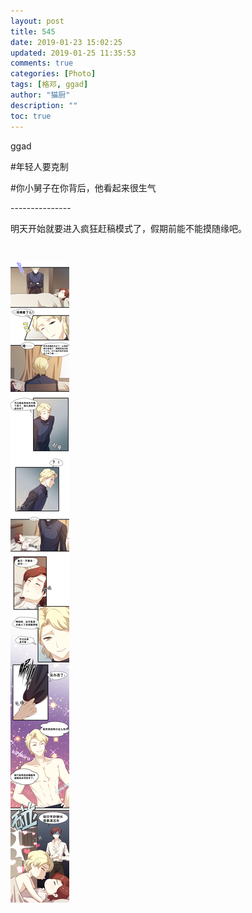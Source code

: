 ```yaml
---
layout: post
title: 545
date: 2019-01-23 15:02:25
updated: 2019-01-25 11:35:53
comments: true
categories: [Photo]
tags: [格邓, ggad]
author: "猫厨"
description: ""
toc: true
---
```


<p>ggad</p> 
<p>#年轻人要克制</p> 
<p>#你小舅子在你背后，他看起来很生气</p> 
<p>---------------</p> 
<p>明天开始就要进入疯狂赶稿模式了，假期前能不能摸随缘吧。</p> 
<p><br /></p>

![](https://raw.githubusercontent.com/alicewish/meowchain247/master/img_cVZNdzJtQk9JV2YyMlNyRkxZd0xRM2tUMnJRU0xEZndYZ2NKYUM5WE94NWNHZEJpanU2dU9RPT0.jpg)